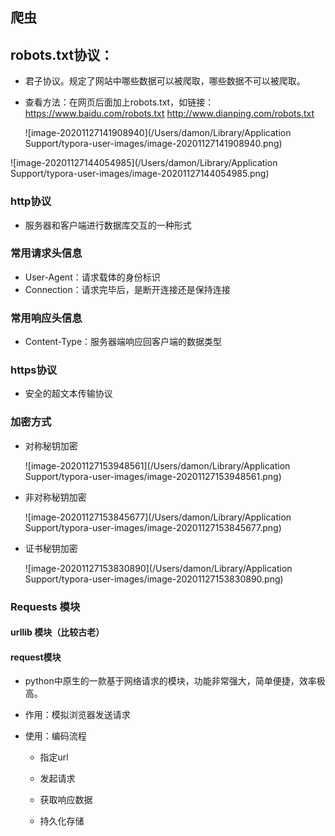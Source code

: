 ## 爬虫

## robots.txt协议：

- 君子协议。规定了网站中哪些数据可以被爬取，哪些数据不可以被爬取。

- 查看方法：在网页后面加上robots.txt，如链接：https://www.baidu.com/robots.txt  http://www.dianping.com/robots.txt

  ![image-20201127141908940](/Users/damon/Library/Application Support/typora-user-images/image-20201127141908940.png)

![image-20201127144054985](/Users/damon/Library/Application Support/typora-user-images/image-20201127144054985.png)

### http协议

- 服务器和客户端进行数据库交互的一种形式

### 常用请求头信息

- User-Agent：请求载体的身份标识
- Connection：请求完毕后，是断开连接还是保持连接

### 常用响应头信息

- Content-Type：服务器端响应回客户端的数据类型

### https协议

- 安全的超文本传输协议

### 加密方式

- 对称秘钥加密

  ![image-20201127153948561](/Users/damon/Library/Application Support/typora-user-images/image-20201127153948561.png)

- 非对称秘钥加密

  ![image-20201127153845677](/Users/damon/Library/Application Support/typora-user-images/image-20201127153845677.png)

- 证书秘钥加密

  ![image-20201127153830890](/Users/damon/Library/Application Support/typora-user-images/image-20201127153830890.png)



### Requests 模块

#### urllib 模块（比较古老）

#### request模块

- python中原生的一款基于网络请求的模块，功能非常强大，简单便捷，效率极高。

- 作用：模拟浏览器发送请求

- 使用：编码流程

  - 指定url

  - 发起请求

  - 获取响应数据

  - 持久化存储

    

